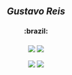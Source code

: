 <h2 align="center">
  <em>Gustavo Reis</em>
  <h3 align="center">:brazil:<h3>
</h2>

<p align="center">
    <img src="https://github-readme-stats.vercel.app/api/top-langs/?username=beyondbirthday737&hide=html&layout=compact&show_icons=true&theme=radical"/>
    <img src="https://github-readme-stats.vercel.app/api?username=beyondbirthday737&show_icons=true&theme=radical"/>
</p>

<p align="center">
  <img align="center" src="https://img.shields.io/badge/Ethical%20Hacker-141321?style=flat-square&logo=Red-Hat"/>
  <img align="center" src="https://img.shields.io/badge/Developer-141321?style=flat-square&logo=homebrew"/>
</p>

